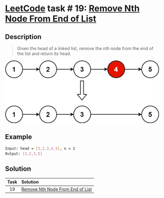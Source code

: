 # [LeetCode][leetcode] task # 19: [Remove Nth Node From End of List][task]

Description
-----------

> Given the head of a linked list,
> remove the nth node from the end of the list
> and return its head.

![list.png](image/list.png)

Example
-------

```sh
Input: head = [1,2,3,4,5], n = 2
Output: [1,2,3,5]
```

Solution
--------

| Task | Solution                                     |
|:----:|:---------------------------------------------|
|  19  | [Remove Nth Node From End of List][solution] |


[leetcode]: <http://leetcode.com/>
[task]: <https://leetcode.com/problems/remove-nth-node-from-end-of-list/>
[solution]: <https://github.com/wellaxis/witalis-jkit/blob/main/module/tasks/src/main/java/com/witalis/jkit/tasks/core/task/leetcode/p19/option/Practice.java>
